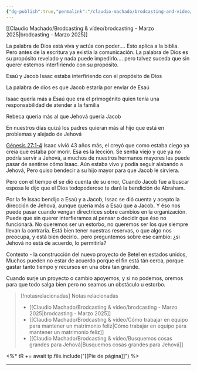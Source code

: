 ```yaml
---
{"dg-publish":true,"permalink":"/claudio-machado/brodcasting-and-video/no-seamos-un-obstaculo-en-la-adoracion-a-jehova/","title":"No seamos un obstáculo en la adoración a Jehová"}
---
```


[[Claudio Machado/Brodcasting & vídeo/brodcasting - Marzo 2025\|brodcasting - Marzo 2025]]

La palabra de Dios está viva y actúa con poder.... Esto aplica a la biblia.
Pero antes de la escritura ya existía la comunicación.
La palabra de Dios es su propósito revelado y nada puede impedirlo....
pero talvez suceda que sin querer estemos interfiriendo con su propósito.


Esaú y Jacob 
Isaac estaba interfiriendo con el propósito de Dios 

La palabra de dios es que Jacob estaría por enviar de Esaú 

Isaac quería más a Esaú que era el primogénito quien tenía una responsabilidad de atender a la familia 

Rebeca queria más al que Jehová quería Jacob 



En nuestros días quizá los padres quieran más al hijo que está en problemas y alejado de Jehová 

[Génesis 27:1-4](https://wol.jw.org/es/wol/b/r4/lp-s/nwtsty/1/27#v=1:27:1-1:27:4) Isaac vivió 43 años más, el creyó que como estaba ciego ya creía que estaba por morir. Esa es la lección. Se sentía viejo y que ya no podría servir a Jehová, a muchos de nuestros hermanos mayores les puede pasar de sentirse cómo Isaac. Aún estaba vivo y podía seguir alabando a Jehová, Pero quiso bendecir a su hijo mayor para que Jacob le sirviera.

Pero con el tiempo el se dió cuenta de su error, Cuando Jacob fue a buscar esposa le dijo que el Dios todopoderoso te dará la bendición de Abraham. 

Por la fe Issac bendijo a Esaú y a Jacob, Issac se dió cuenta y acepto la dirección de Jehová, aunque quería más a Esaú que a Jacob. Y éso nos puede pasar cuando vengan directrices sobre cambios en la organización. Puede que sin querer interfieramos al pensar o decidir que éso no funcionará. No queremos ser un estorbo, no queremos ser los que siempre llevan la contraria. Está bien tener nuestras reservas, o que algo nos preocupa, y está bien decirlo.. pero preguntemos sobre ese cambio: ¿si Jehová no está de acuerdo, lo permitiría?

Contexto - la construcción del nuevo proyecto de Betel en estados unidos, Muchos pueden no estar de acuerdo porque el fin está tán cerca, porque gastar tanto tiempo y recursos en una obra tan grande.

Cuando surje un proyecto o cambio apoyemos, y si no podemos, oremos para que todo salga bien pero no seamos un obstáculo u estorbo.


> [!notasrelacionadas] Notas relacionadas
> - [[Claudio Machado/Brodcasting & vídeo/brodcasting - Marzo 2025\|brodcasting - Marzo 2025]]
> - [[Claudio Machado/Brodcasting & vídeo/Cómo trabajar en equipo para mantener un matrimonio feliz\|Cómo trabajar en equipo para mantener un matrimonio feliz]]
> - [[Claudio Machado/Brodcasting & vídeo/Busquemos cosas grandes para Jehová\|Busquemos cosas grandes para Jehová]]

<%* tR += await tp.file.include("[[Pie de página]]") %>

---



